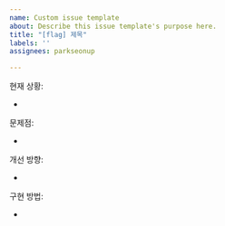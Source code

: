 ```yaml
---
name: Custom issue template
about: Describe this issue template's purpose here.
title: "[flag] 제목"
labels: ''
assignees: parkseonup

---
```


현재 상황:

- 

문제점:

-

개선 방향:

- 

구현 방법:

-
